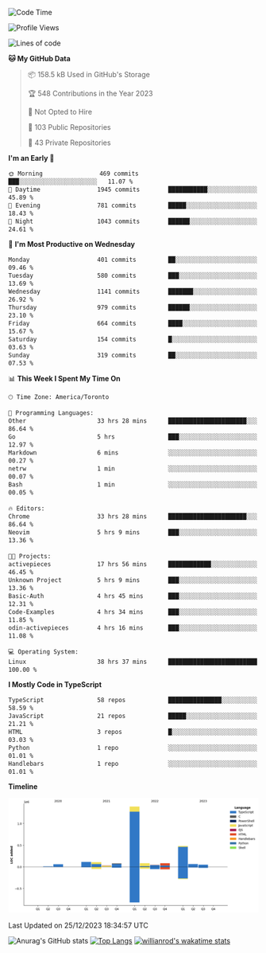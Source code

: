<!--START_SECTION:waka-->
![Code Time](http://img.shields.io/badge/Code%20Time-969%20hrs%2020%20mins-blue)

![Profile Views](http://img.shields.io/badge/Profile%20Views-1-blue)

![Lines of code](https://img.shields.io/badge/From%20Hello%20World%20I%27ve%20Written-2.6%20million%20lines%20of%20code-blue)

**🐱 My GitHub Data** 

> 📦 158.5 kB Used in GitHub's Storage 
 > 
> 🏆 548 Contributions in the Year 2023
 > 
> 🚫 Not Opted to Hire
 > 
> 📜 103 Public Repositories 
 > 
> 🔑 43 Private Repositories 
 > 
**I'm an Early 🐤** 

```text
🌞 Morning                469 commits         ███░░░░░░░░░░░░░░░░░░░░░░   11.07 % 
🌆 Daytime                1945 commits        ███████████░░░░░░░░░░░░░░   45.89 % 
🌃 Evening                781 commits         █████░░░░░░░░░░░░░░░░░░░░   18.43 % 
🌙 Night                  1043 commits        ██████░░░░░░░░░░░░░░░░░░░   24.61 % 
```
📅 **I'm Most Productive on Wednesday** 

```text
Monday                   401 commits         ██░░░░░░░░░░░░░░░░░░░░░░░   09.46 % 
Tuesday                  580 commits         ███░░░░░░░░░░░░░░░░░░░░░░   13.69 % 
Wednesday                1141 commits        ███████░░░░░░░░░░░░░░░░░░   26.92 % 
Thursday                 979 commits         ██████░░░░░░░░░░░░░░░░░░░   23.10 % 
Friday                   664 commits         ████░░░░░░░░░░░░░░░░░░░░░   15.67 % 
Saturday                 154 commits         █░░░░░░░░░░░░░░░░░░░░░░░░   03.63 % 
Sunday                   319 commits         ██░░░░░░░░░░░░░░░░░░░░░░░   07.53 % 
```


📊 **This Week I Spent My Time On** 

```text
🕑︎ Time Zone: America/Toronto

💬 Programming Languages: 
Other                    33 hrs 28 mins      ██████████████████████░░░   86.64 % 
Go                       5 hrs               ███░░░░░░░░░░░░░░░░░░░░░░   12.97 % 
Markdown                 6 mins              ░░░░░░░░░░░░░░░░░░░░░░░░░   00.27 % 
netrw                    1 min               ░░░░░░░░░░░░░░░░░░░░░░░░░   00.07 % 
Bash                     1 min               ░░░░░░░░░░░░░░░░░░░░░░░░░   00.05 % 

🔥 Editors: 
Chrome                   33 hrs 28 mins      ██████████████████████░░░   86.64 % 
Neovim                   5 hrs 9 mins        ███░░░░░░░░░░░░░░░░░░░░░░   13.36 % 

🐱‍💻 Projects: 
activepieces             17 hrs 56 mins      ████████████░░░░░░░░░░░░░   46.45 % 
Unknown Project          5 hrs 9 mins        ███░░░░░░░░░░░░░░░░░░░░░░   13.36 % 
Basic-Auth               4 hrs 45 mins       ███░░░░░░░░░░░░░░░░░░░░░░   12.31 % 
Code-Examples            4 hrs 34 mins       ███░░░░░░░░░░░░░░░░░░░░░░   11.85 % 
odin-activepieces        4 hrs 16 mins       ███░░░░░░░░░░░░░░░░░░░░░░   11.08 % 

💻 Operating System: 
Linux                    38 hrs 37 mins      █████████████████████████   100.00 % 
```

**I Mostly Code in TypeScript** 

```text
TypeScript               58 repos            ███████████████░░░░░░░░░░   58.59 % 
JavaScript               21 repos            █████░░░░░░░░░░░░░░░░░░░░   21.21 % 
HTML                     3 repos             █░░░░░░░░░░░░░░░░░░░░░░░░   03.03 % 
Python                   1 repo              ░░░░░░░░░░░░░░░░░░░░░░░░░   01.01 % 
Handlebars               1 repo              ░░░░░░░░░░░░░░░░░░░░░░░░░   01.01 % 
```



**Timeline**

![Lines of Code chart](https://raw.githubusercontent.com/wise-introvert/wise-introvert/master/assets/bar_graph.png)


 Last Updated on 25/12/2023 18:34:57 UTC
<!--END_SECTION:waka-->

![Anurag's GitHub stats](https://github-readme-stats.vercel.app/api?username=wise-introvert&count_private=true&show_icons=true)
[![Top Langs](https://github-readme-stats.vercel.app/api/top-langs/?username=wise-introvert&langs_count=10)](https://github.com/anuraghazra/github-readme-stats)
[![willianrod's wakatime stats](https://github-readme-stats.vercel.app/api/wakatime?username=wiseintrovert)](https://github.com/anuraghazra/github-readme-stats)
